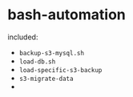 # bash-automation

included:
- `backup-s3-mysql.sh`
- `load-db.sh`
- `load-specific-s3-backup`
- `s3-migrate-data`
-
